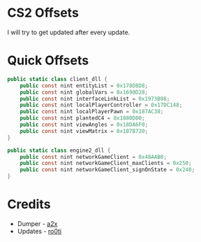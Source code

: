 # CS2 Offsets
I will try to get updated after every update.

# Quick Offsets
```cs
public static class client_dll {
    public const nint entityList = 0x178D8D8;
    public const nint globalVars = 0x1690D28;
    public const nint interfaceLinkList = 0x1973B98;
    public const nint localPlayerController = 0x17DC148;
    public const nint localPlayerPawn = 0x187AC38;
    public const nint plantedC4 = 0x1880D80;
    public const nint viewAngles = 0x18DA6F0;
    public const nint viewMatrix = 0x187B720;
}

public static class engine2_dll {
    public const nint networkGameClient = 0x48AAB0;
    public const nint networkGameClient_maxClients = 0x250;
    public const nint networkGameClient_signOnState = 0x240;
}
```

# Credits
- Dumper - [a2x](https://github.com/a2x/cs2-dumper/)
- Updates - [ro0ti](https://github.com/ro0ti/)